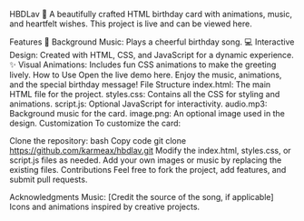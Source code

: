 HBDLav 🎉
A beautifully crafted HTML birthday card with animations, music, and heartfelt wishes. This project is live and can be viewed here.

Features
🎵 Background Music: Plays a cheerful birthday song.
💻 Interactive Design: Created with HTML, CSS, and JavaScript for a dynamic experience.
✨ Visual Animations: Includes fun CSS animations to make the greeting lively.
How to Use
Open the live demo here.
Enjoy the music, animations, and the special birthday message!
File Structure
index.html: The main HTML file for the project.
styles.css: Contains all the CSS for styling and animations.
script.js: Optional JavaScript for interactivity.
audio.mp3: Background music for the card.
image.png: An optional image used in the design.
Customization
To customize the card:

Clone the repository:
bash
Copy code
git clone https://github.com/karmeax/hbdlav.git
Modify the index.html, styles.css, or script.js files as needed.
Add your own images or music by replacing the existing files.
Contributions
Feel free to fork the project, add features, and submit pull requests.

Acknowledgments
Music: [Credit the source of the song, if applicable]
Icons and animations inspired by creative projects.
